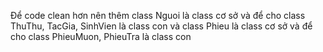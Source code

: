 Để code clean hơn nên thêm class Nguoi là class cơ sở và để cho class ThuThu, TacGia, SinhVien là class con và class Phieu là class cơ sở và để cho class PhieuMuon, PhieuTra là class con
